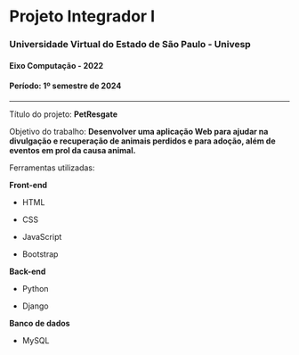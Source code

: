 <h1> Projeto Integrador I </h1>
<h3>Universidade Virtual do Estado de São Paulo - Univesp</h3>
<h4>Eixo Computação - 2022</h4>
<h4>Período: 1º semestre de 2024</h4>

***********************

Título do projeto: **PetResgate**

Objetivo do trabalho: **Desenvolver uma aplicação Web para ajudar na divulgação e recuperação de animais perdidos e para adoção, além de eventos em prol da causa animal.**

Ferramentas utilizadas:

**Front-end**

* HTML

* CSS

* JavaScript

* Bootstrap

**Back-end**

* Python

* Django

**Banco de dados**

* MySQL
